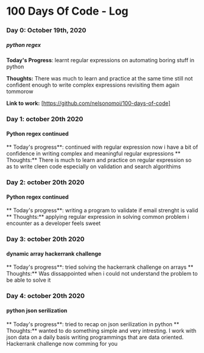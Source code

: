 # 100 Days Of Code - Log

### Day 0: October 19th, 2020
##### python regex

**Today's Progress**: learnt regular expressions on automating boring stuff in python

**Thoughts:** There was much to learn and practice at the same time still not confident enough to write complex expressions revisiting them again tommorow

**Link to work:** [https://github.com/nelsonomoi/100-days-of-code]

### Day 1: october 20th 2020
#### Python regex continued
** Today's progress**: continued with regular expression now i have a bit of confidence in writing complex and meaningful regular expressions
** Thoughts:** There is much to learn and practice on regular expression so as to write cleen code especially on validation and search algorithims

### Day 2: october 20th 2020
#### Python regex continued
** Today's progress**: writing a program to validate if email strenght is valid
** Thoughts:** applying regular expression in solving common problem i encounter as a developer feels sweet

### Day 3: october 20th 2020
#### dynamic array hackerrank challenge
** Today's progress**: tried solving the hackerrank challenge on arrays
** Thoughts:** Was dissappointed when i could not understand the problem to be able to solve it

### Day 4: october 20th 2020
#### python json serilization
** Today's progress**: tried to recap on json serilization in python
** Thoughts:** wanted to do something simple and very intresting. I work with json data on a daily basis writing programmings 
that are data oriented. Hackerrank challenge now comming for you
